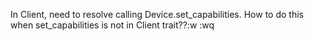 In Client, need to resolve calling Device.set_capabilities.
How to do this when set_capabilities is not in Client trait??:w
:wq

